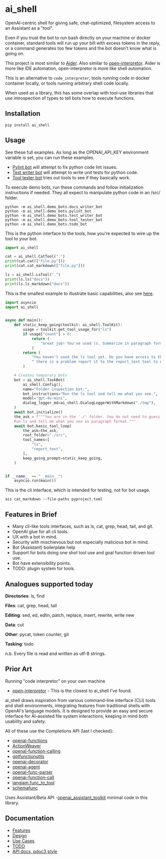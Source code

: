 # ai_shell

OpenAI-centric shell for giving safe, chat-optimized, filesystem access to an Assistant as a "tool".

Even if you trust the bot to run bash directly on your machine or docker container, standard tools will run up your
bill with excess tokens in the reply, or a command generates too few tokens and the bot doesn't know what is
going on.

This project is most similar to [Aider](https://github.com/paul-gauthier/aider). Also similar to [open-interpretor](https://github.com/OpenInterpreter/open-interpreter). Aider is more
like IDE automation, open-interpretor is more like shell automation.

This is an alternative to `code_interpreter`, tools running code in docker container locally, or tools running arbitrary
shell code locally.

When used as a library, this has some overlap with tool-use libraries that use introspection of types to tell bots how
to execute functions.

## Installation

`pip install ai_shell`

## Usage

See these full examples. As long as the OPENAI_API_KEY environment variable is set, you can run these examples.

- [Pylint bot](https://github.com/matthewdeanmartin/ai_shell/blob/main/ai_shell/demo_bots/pylint_bot.py) will
  attempt to
  fix python
  code lint issues.
- [Test writer bot](https://github.com/matthewdeanmartin/ai_shell/blob/main/ai_shell/demo_bots/test_writer_bot.py) will attempt to
  write unit tests for python code.
- [Tool tester bot](https://github.com/matthewdeanmartin/ai_shell/blob/main/ai_shell/demo_bots/tool_tester_bot.py) tries out tools
  to see if they basically work.

To execute demo bots, run these commands and follow initialization instructions if needed. They all expect to
manipulate python code in an /src/ folder.

```shell
python -m ai_shell.demo_bots.docs_writer_bot
python -m ai_shell.demo_bots.pylint_bot
python -m ai_shell.demo_bots.test_writer_bot
python -m ai_shell.demo_bots.tool_tester_bot
python -m ai_shell.demo_bots.todo_bot
```

This is the python interface to the tools, how you're expected to wire up the tool to your bot.

```python
import ai_shell

cat = ai_shell.CatTool(".")
print(cat.cat(["file.py"]))
print(cat.cat_markdown(["file.py"]))

ls = ai_shell.LsTool(".")
print(ls.ls("docs"))
print(ls.ls_markdown("docs"))
```

This is the smallest example to illustrate basic capabilities, also
see [here](https://github.com/matthewdeanmartin/ai_shell/blob/main/example_tiny_bot.py).

```python
import asyncio
import ai_shell


async def main():
    def static_keep_going(toolkit: ai_shell.ToolKit):
        usage = toolkit.get_tool_usage_for("ls")
        if usage["count"] > 0:
            return (
                "Great job! You've used ls. Summarize in paragraph form and we're done."
            )
        return (
            "You haven't used the ls tool yet. Do you have access to the ls tool? If"
            " there is a problem report it to the report_text tool to end the session."
        )

    # Creates temporary bots
    bot = ai_shell.TaskBot(
        ai_shell.Config(),
        name="Folder inspection bot.",
        bot_instructions="Run the ls tool and tell me what you see.",
        model="gpt-4o-mini",
        dialog_logger_md=ai_shell.DialogLoggerWithMarkdown("./tmp"),
    )
    await bot.initialize()
    the_ask = f"""You are in the './' folder. You do not need to guess the pwd, it is './'. 
    Run ls and tell me what you see in paragraph format."""
    await bot.basic_tool_loop(
        the_ask=the_ask,
        root_folder="./src",
        tool_names=[
            "ls",
            "report_text",
        ],
        keep_going_prompt=static_keep_going,
    )


if __name__ == "__main__":
    asyncio.run(main())
```

This is the cli interface, which is intended for testing, not for bot usage.

```shell
ais cat_markdown --file-paths pyproject.toml
```

## Features in Brief

- Many cli-like tools interfaces, such as ls, cat, grep, head, tail, and git.
- OpenAI glue for all cli tools.
- UX with a bot in mind.
- Security with mischievous but not especially malicious bot in mind.
- Bot (Assistant) boilerplate help
- Support for bots doing one shot tool use and goal function driven tool use.
- Bot have extensibility points.
- TODO: plugin system for tools.

## Analogues supported today

**Directories**: ls, find

**Files**: cat, grep, head, tail

**Editing**: sed, ed, edlin, patch, replace, insert, rewrite, write new

**Data**: cut

**Other**: pycat, token counter, git

**Tasking**: todo

n.b. Every file is read and written as utf-8 strings.

## Prior Art

Running "code interpretor" on your own machine
- [open-interpretor](https://github.com/OpenInterpreter/open-interpreter) - This is the closest to ai_shell I've found.

ai_shell draws inspiration from various command-line interface (CLI) tools and shell environments, integrating
features from traditional shells with OpenAI's language models. It is designed to provide an easy and secure interface
for AI-assisted file system interactions, keeping in mind both usability and safety.

All of these use the Completions API (last I checked):
- [openai-functions](https://pypi.org/project/openai-functions/)
- [ActionWeaver](https://pypi.org/project/actionweaver/)
- [openai-function-calling](https://pypi.org/project/openai-function-calling/)
- [gptfunctionutils](https://pypi.org/project/gptfunctionutils/)
- [openai-decorator](https://pypi.org/project/openai-decorator/)
- [openai-agent](https://github.com/laipz8200/openai-agent])
- [openai-func-parser](https://pypi.org/project/openai-func-parser/)
- [openai-function-call](https://pypi.org/project/openai-function-call/)
- [langjam.func_to_tool](https://pypi.org/project/langjam/)
- [schemafunc](https://github.com/dmwyatt/schemafunc)


Uses Assistant/Beta API
-[openai_assistant_toolkit](https://pypi.org/project/openai_assistant_toolkit/) minimal code in this library.


## Documentation

- [Features](https://github.com/matthewdeanmartin/ai_shell/blob/main/docs/Features.md)
- [Design](https://github.com/matthewdeanmartin/ai_shell/blob/main/docs/Design.md)
- [Use Cases](https://github.com/matthewdeanmartin/ai_shell/blob/main/docs/Usecases.md)
- [TODO](https://github.com/matthewdeanmartin/ai_shell/blob/main/docs/TODO.md)
- [API docs, pdoc3 style](https://matthewdeanmartin.github.io/ai_shell/)
